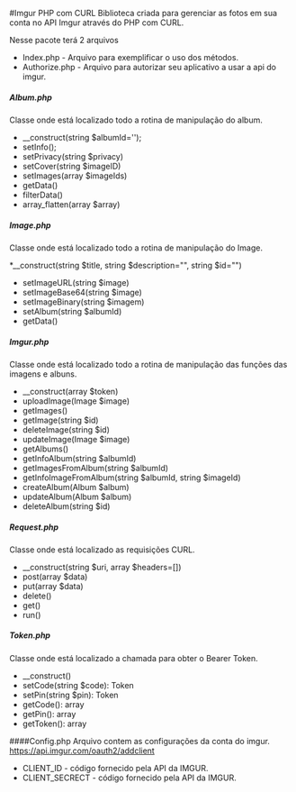 #Imgur PHP com CURL
Biblioteca criada para gerenciar as fotos em sua conta no API Imgur através do PHP com CURL.

Nesse pacote terá 2 arquivos

* Index.php - Arquivo para exemplificar o uso dos métodos.
* Authorize.php - Arquivo para autorizar seu aplicativo a usar a api do imgur.

##### Album.php
Classe onde está localizado todo a rotina de manipulação do album.

* __construct(string $albumId='');
* setInfo();
* setPrivacy(string $privacy)
* setCover(string $imageID)
* setImages(array $imageIds)
* getData()
* filterData()
* array_flatten(array $array)

##### Image.php
Classe onde está localizado todo a rotina de manipulação do Image.

*__construct(string $title, string $description="", string $id="")
* setImageURL(string $image)
* setImageBase64(string $image)
* setImageBinary(string $imagem)
* setAlbum(string $albumId)
* getData()

##### Imgur.php
Classe onde está localizado todo a rotina de manipulação das funções das imagens e albuns.

* __construct(array $token)
* uploadImage(Image $image)
* getImages()
* getImage(string $id)
* deleteImage(string $id)
* updateImage(Image $image)
* getAlbums()
* getInfoAlbum(string $albumId)
* getImagesFromAlbum(string $albumId)
* getInfoImageFromAlbum(string $albumId, string $imageId)
* createAlbum(Album $album)
* updateAlbum(Album $album)
* deleteAlbum(string $id)

##### Request.php
Classe onde está localizado as requisições CURL.

* __construct(string $uri, array $headers=[])
* post(array $data)
* put(array $data)
* delete()
* get()
* run()

##### Token.php

Classe onde está localizado a chamada para obter o Bearer Token.

* __construct()
* setCode(string $code): Token
* setPin(string $pin): Token
* getCode(): array
* getPin(): array
* getToken(): array


####Config.php
Arquivo contem as configurações da conta do imgur.
https://api.imgur.com/oauth2/addclient

* CLIENT_ID - código fornecido pela API da IMGUR.
* CLIENT_SECRECT - código fornecido pela API da IMGUR.
